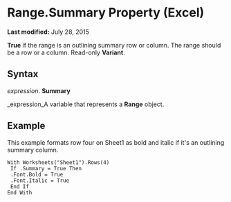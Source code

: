 
# Range.Summary Property (Excel)

 **Last modified:** July 28, 2015

 **True** if the range is an outlining summary row or column. The range should be a row or a column. Read-only **Variant**.

## Syntax

 _expression_. **Summary**

 _expression_A variable that represents a  **Range** object.


## Example

This example formats row four on Sheet1 as bold and italic if it's an outlining summary column.


```
With Worksheets("Sheet1").Rows(4) 
 If .Summary = True Then 
 .Font.Bold = True 
 .Font.Italic = True 
 End If 
End With
```

